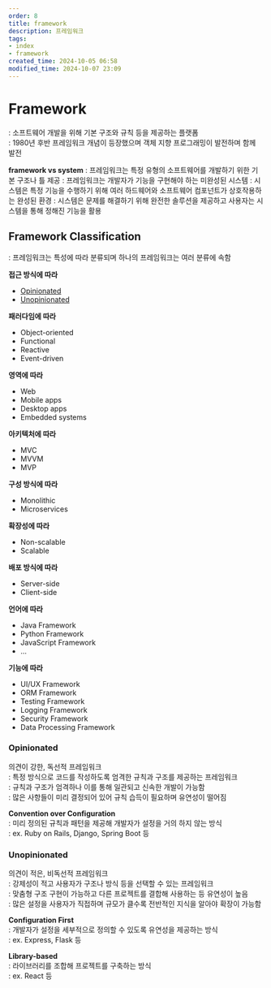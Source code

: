```yaml
---
order: 8
title: framework
description: 프레임워크
tags:
- index
- framework
created_time: 2024-10-05 06:58
modified_time: 2024-10-07 23:09
---
```


# Framework
: 소프트웨어 개발을 위해 기본 구조와 규칙 등을 제공하는 플랫폼  
: 1980년 후반 프레임워크 개념이 등장했으며 객체 지향 프로그래밍이 발전하며 함께 발전  

**framework vs system**
: 프레임워크는 특정 유형의 소프트웨어를 개발하기 위한 기본 구조나 틀 제공
: 프레임워크는 개발자가 기능을 구현해야 하는 미완성된 시스템
: 시스템은 특정 기능을 수행하기 위해 여러 하드웨어와 소프트웨어 컴포넌트가 상호작용하는 완성된 환경
: 시스템은 문제를 해결하기 위해 완전한 솔루션을 제공하고 사용자는 시스템을 통해 정해진 기능을 활용



## Framework Classification 
: 프레임워크는 특성에 따라 분류되며 하나의 프레임워크는 여러 분류에 속함  

**접근 방식에 따라** 
- [Opinionated](#opinionated)
- [Unopinionated](#unopinionated)

**패러다임에 따라**
- Object-oriented
- Functional
- Reactive
- Event-driven

**영역에 따라**
- Web
- Mobile apps
- Desktop apps
- Embedded systems

**아키텍처에 따라**
- MVC
- MVVM
- MVP 

**구성 방식에 따라**
- Monolithic
- Microservices

**확장성에 따라**
- Non-scalable
- Scalable

**배포 방식에 따라**
- Server-side
- Client-side

**언어에 따라**
- Java Framework
- Python Framework
- JavaScript Framework
- ...

**기능에 따라**
- UI/UX Framework
- ORM Framework
- Testing Framework
- Logging Framework
- Security Framework
- Data Processing Framework



### Opinionated
의견이 강한, 독선적 프레임워크  
: 특정 방식으로 코드를 작성하도록 엄격한 규칙과 구조를 제공하는 프레임워크  
: 규칙과 구조가 엄격하나 이를 통해 일관되고 신속한 개발이 가능함  
: 많은 사항들이 미리 결정되어 있어 규칙 습득이 필요하며 유연성이 떨어짐  

**Convention over Configuration**  
: 미리 정의된 규칙과 패턴을 제공해 개발자가 설정을 거의 하지 않는 방식  
: ex. Ruby on Rails, Django, Spring Boot 등



### Unopinionated
의견이 적은, 비독선적 프레임워크  
: 강제성이 적고 사용자가 구조나 방식 등을 선택할 수 있는 프레임워크  
: 맞춤형 구조 구현이 가능하고 다른 프로젝트를 결합해 사용하는 등 유연성이 높음  
: 많은 설정을 사용자가 직접하며 규모가 클수록 전반적인 지식을 알아야 확장이 가능함  

**Configuration First**  
: 개발자가 설정을 세부적으로 정의할 수 있도록 유연성을 제공하는 방식  
: ex. Express, Flask 등

**Library-based**  
: 라이브러리를 조합해 프로젝트를 구축하는 방식  
: ex. React 등